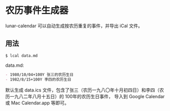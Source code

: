 
# 农历事件生成器

lunar-calendar 可以自动生成按农历重复的事件，并导出 iCal 文件。

## 用法

```
$ lcal data.md
```

data.md:

```markdown
- 1980/10/04+100Y 张三的农历生日
- 1982/8/15+100Y 李四的农历生日
```

默认生成 data.ics 文件，包含了张三（农历一九八〇年十月初四日）和李四（农历一九八二年八月十五日）的 100年的农历生日事件，
导入到 Google Calendar 或 Mac Calendar.app 等即可。
